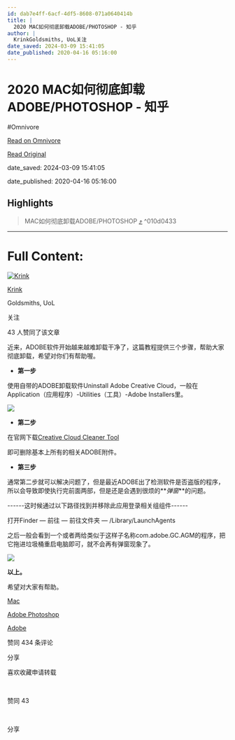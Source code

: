```yaml
---
id: dab7e4ff-6acf-4df5-8608-071a0640414b
title: |
  2020 MAC如何彻底卸载ADOBE/PHOTOSHOP - 知乎
author: |
  KrinkGoldsmiths, UoL​关注
date_saved: 2024-03-09 15:41:05
date_published: 2020-04-16 05:16:00
---
```


# 2020 MAC如何彻底卸载ADOBE/PHOTOSHOP - 知乎
#Omnivore

[Read on Omnivore](https://omnivore.app/me/2020-mac-adobe-photoshop-18e24f2a443)

[Read Original](https://zhuanlan.zhihu.com/p/131591089)

date_saved: 2024-03-09 15:41:05

date_published: 2020-04-16 05:16:00

## Highlights

> MAC如何彻底卸载ADOBE/PHOTOSHOP [⤴️](https://omnivore.app/me/2020-mac-adobe-photoshop-18e24f2a443#010d0433-808d-4888-9752-420b9bf2ec0d)  ^010d0433


--- 

# Full Content: 

[![Krink](https://proxy-prod.omnivore-image-cache.app/0x0,sNBSGtx6FIuuol5YBNh5grNqMBWd8sAB_9v_J1Twpw1E/https://pic1.zhimg.com/v2-5d88dfedf63d04d3c2367acea12323b3_l.jpg?source=172ae18b)](https://www.zhihu.com/people/krink-fu)

[Krink](https://www.zhihu.com/people/krink-fu)

Goldsmiths, UoL

​关注

43 人赞同了该文章

近来，ADOBE软件开始越来越难卸载干净了，这篇教程提供三个步骤，帮助大家彻底卸载，希望对你们有帮助喔。

* **第一步**

使用自带的ADOBE卸载软件Uninstall Adobe Creative Cloud，一般在Application（应用程序）-Utilities（工具）-Adobe Installers里。

![](https://proxy-prod.omnivore-image-cache.app/95x95,sacDiQrsELCpb9qRoYttSNC-gQCS7zuLZhho64dtDnPU/https://pic4.zhimg.com/v2-9b11021dec6561dbb154154d5515bd67_b.png)

* **第二步**

在官网下载[Creative Cloud Cleaner Tool](https://link.zhihu.com/?target=https%3A//helpx.adobe.com/cn/creative-cloud/kb/cc-cleaner-tool-installation-problems.html)

即可删除基本上所有的相关ADOBE附件。

* **第三步**

通常第二步就可以解决问题了，但是最近ADOBE出了检测软件是否盗版的程序，所以会导致即使执行完前面两部，但是还是会遇到很烦的**_弹窗_**的问题。

\------这时候通过以下路径找到并移除此应用登录相关组组件------

打开Finder — 前往 — 前往文件夹 — /Library/LaunchAgents

之后一般会看到一个或者两给类似于这样子名称com.adobe.GC.AGM的程序，把它拖进垃圾桶重启电脑即可，就不会再有弹窗现象了。

![](https://proxy-prod.omnivore-image-cache.app/105x118,spaJC-81t5AsjqRGia5ht9eHgo_PNe2OPnUh7cgAVFrU/https://pic2.zhimg.com/v2-057bee0c861205b07d27420b0e3d567d_b.png)

**以上。**

希望对大家有帮助。

[Mac](https://www.zhihu.com/topic/19550264)

[Adobe Photoshop](https://www.zhihu.com/topic/19550573)

[Adobe](https://www.zhihu.com/topic/19550574)

​赞同 43​​4 条评论

​分享

​喜欢​收藏​申请转载

​

赞同 43

​

分享
